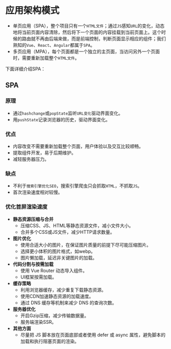 # 应用架构模式

- 单页应用（SPA），整个项目只有一个`HTML文件`；通过`JS`感知`URL`的变化，动态地将当前页面内容清除，然后将下一个页面的内容挂载到当前页面上。这个时候的路由就不再由后端来做，而是前端控制，判断页面显示相应的组件；我们熟知的`Vue`、`React`、`Angular`都属于`SPA`。
- 多页应用（MPA），每个页面都是一个独立的主页面，当访问另外一个页面时，需要重新加载整个`HTML文件`。



下面详细介绍SPA：

## SPA

### 原理

- 通过`hashchange`或`popState`监听`URL变化`驱动界面变化。
- 用`pushState`记录浏览器的历史，驱动界面变化。

### 优点

- 内容改变不需要重新加载整个页面，用户体验以及交互比较顺畅。
- 提取组件开发，易于后期维护。
- 减轻服务器压力。

### 缺点

- 不利于`搜索引擎优化SEO`，搜索引擎爬虫只会抓取`HTML`，不抓取`JS`。
- 首次渲染速度相对较慢。

### 优化首屏渲染速度

- **静态资源压缩与合并**
  - 压缩CSS、JS、HTML等静态资源文件，减小文件大小。
  - 合并多个CSS或JS文件，减少HTTP请求数量。
- **图片优化**
  - 使用合适大小的图片，在保证图片质量的前提下尽可能压缩图片。
  - 选择更小体积的图片格式，如webp。
  - 图片懒加载，延迟非关键图片的加载。
- **代码分割与按需加载**
  - 使用 Vue Router 动态导入组件。
  - UI框架按需加载。
- **缓存策略**
  - 利用浏览器缓存，减少重复下载静态资源。
  - 使用CDN加速静态资源的加载速度。
  - 通过 DNS 缓存等机制来减少 DNS 的查询次数。
- **服务器优化**
  - 开启Gzip压缩，减少传输数据量。
  - 服务端渲染SSR。
- **其他方面**
  - 尽量把 JS 脚本放在页面底部或者使用 defer 或 async 属性，避免脚本的加载和执行阻塞页面的渲染。
